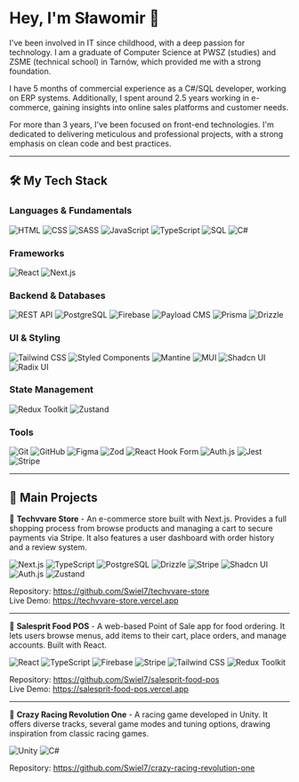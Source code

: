 # Hey, I'm Sławomir 👋

I've been involved in IT since childhood, with a deep passion for technology. I am a graduate of Computer Science at PWSZ (studies) and ZSME (technical school) in Tarnów, which provided me with a strong foundation.

I have 5 months of commercial experience as a C#/SQL developer, working on ERP systems. Additionally, I spent around 2.5 years working in e-commerce, gaining insights into online sales platforms and customer needs.

For more than 3 years, I've been focused on front-end technologies. I'm dedicated to delivering meticulous and professional projects, with a strong emphasis on clean code and best practices.

---

## 🛠️ My Tech Stack

### Languages & Fundamentals

![HTML](https://img.shields.io/badge/HTML-E34F26?style=for-the-badge&logo=html5&logoColor=white&scale=2)
![CSS](https://img.shields.io/badge/CSS-1572B6?style=for-the-badge&logo=css3&logoColor=white&scale=2)
![SASS](https://img.shields.io/badge/SASS-CC6699?style=for-the-badge&logo=sass&logoColor=white&scale=2)
![JavaScript](https://img.shields.io/badge/JavaScript-F7DF1E?style=for-the-badge&logo=javascript&logoColor=black&scale=2)
![TypeScript](https://img.shields.io/badge/TypeScript-007ACC?style=for-the-badge&logo=typescript&logoColor=white&scale=2)
![SQL](https://img.shields.io/badge/SQL-4479A1?style=for-the-badge&logo=postgresql&logoColor=white&scale=2)
![C#](https://img.shields.io/badge/C%23-239120?style=for-the-badge&logo=c-sharp&logoColor=white&scale=2)

### Frameworks

![React](https://img.shields.io/badge/React-61DAFB?style=for-the-badge&logo=react&logoColor=black&scale=2)
![Next.js](https://img.shields.io/badge/Next.js-000000?style=for-the-badge&logo=next.js&logoColor=white&scale=2)

### Backend & Databases

![REST API](https://img.shields.io/badge/REST_API-FF6C37?style=for-the-badge&logo=rest-api&logoColor=white&scale=2)
![PostgreSQL](https://img.shields.io/badge/PostgreSQL-4169E1?style=for-the-badge&logo=postgresql&logoColor=white&scale=2)
![Firebase](https://img.shields.io/badge/Firebase-FFCA28?style=for-the-badge&logo=firebase&logoColor=black&scale=2)
![Payload CMS](https://img.shields.io/badge/Payload_CMS-000000?style=for-the-badge&logo=payloadcms&logoColor=white&scale=2)
![Prisma](https://img.shields.io/badge/Prisma-2D3748?style=for-the-badge&logo=prisma&logoColor=white&scale=2)
![Drizzle](https://img.shields.io/badge/Drizzle-00B7FF?style=for-the-badge&logo=drizzle&logoColor=white&scale=2)

### UI & Styling

![Tailwind CSS](https://img.shields.io/badge/Tailwind_CSS-38B2AC?style=for-the-badge&logo=tailwind-css&logoColor=white&scale=2)
![Styled Components](https://img.shields.io/badge/Styled_Components-DB7093?style=for-the-badge&logo=styled-components&logoColor=white&scale=2)
![Mantine](https://img.shields.io/badge/Mantine-339AF0?style=for-the-badge&logo=mantine&logoColor=white&scale=2)
![MUI](https://img.shields.io/badge/MUI-007FFF?style=for-the-badge&logo=mui&logoColor=white&scale=2)
![Shadcn UI](https://img.shields.io/badge/Shadcn_UI-000000?style=for-the-badge&logo=shadcnui&logoColor=white&scale=2)
![Radix UI](https://img.shields.io/badge/Radix_UI-161618?style=for-the-badge&logo=radix-ui&logoColor=white&scale=2)

### State Management

![Redux Toolkit](https://img.shields.io/badge/Redux_Toolkit-764ABC?style=for-the-badge&logo=redux&logoColor=white&scale=2)
![Zustand](https://img.shields.io/badge/Zustand-000000?style=for-the-badge&logo=zustand&logoColor=white&scale=2)

### Tools

![Git](https://img.shields.io/badge/Git-F05032?style=for-the-badge&logo=git&logoColor=white&scale=2)
![GitHub](https://img.shields.io/badge/GitHub-181717?style=for-the-badge&logo=github&logoColor=white&scale=2)
![Figma](https://img.shields.io/badge/Figma-F24E1E?style=for-the-badge&logo=figma&logoColor=white&scale=2)
![Zod](https://img.shields.io/badge/Zod-3E67B1?style=for-the-badge&logo=zod&logoColor=white&scale=2)
![React Hook Form](https://img.shields.io/badge/React_Hook_Form-EC5990?style=for-the-badge&logo=react-hook-form&logoColor=white&scale=2)
![Auth.js](https://img.shields.io/badge/Auth.js-000000?style=for-the-badge&logo=authjs&logoColor=white&scale=2)
![Jest](https://img.shields.io/badge/Jest-C21325?style=for-the-badge&logo=jest&logoColor=white&scale=2)
![Stripe](https://img.shields.io/badge/Stripe-008CDD?style=for-the-badge&logo=stripe&logoColor=white&scale=2)

---

## 📂 Main Projects


🔹 **Techvvare Store** - An e-commerce store built with Next.js. Provides a full shopping process from browse products and managing a cart to secure payments via Stripe. It also features a user dashboard with order history and a review system.

![Next.js](https://img.shields.io/badge/Next.js-000000?style=for-the-badge&logo=next.js&logoColor=white)
![TypeScript](https://img.shields.io/badge/TypeScript-007ACC?style=for-the-badge&logo=typescript&logoColor=white)
![PostgreSQL](https://img.shields.io/badge/PostgreSQL-4169E1?style=for-the-badge&logo=postgresql&logoColor=white)
![Drizzle](https://img.shields.io/badge/Drizzle-00B7FF?style=for-the-badge&logo=drizzle&logoColor=white)
![Stripe](https://img.shields.io/badge/Stripe-008CDD?style=for-the-badge&logo=stripe&logoColor=white)
![Shadcn UI](https://img.shields.io/badge/Shadcn_UI-000000?style=for-the-badge&logo=shadcnui&logoColor=white)
![Auth.js](https://img.shields.io/badge/Auth.js-000000?style=for-the-badge&logo=authjs&logoColor=white)
![Zustand](https://img.shields.io/badge/Zustand-000000?style=for-the-badge&logo=zustand&logoColor=white)

Repository: https://github.com/Swiel7/techvvare-store  
Live Demo: https://techvvare-store.vercel.app

---

🔹 **Salesprit Food POS** - A web-based Point of Sale app for food ordering. It lets users browse menus, add items to their cart, place orders, and manage accounts. Built with React.

![React](https://img.shields.io/badge/React-61DAFB?style=for-the-badge&logo=react&logoColor=black)
![TypeScript](https://img.shields.io/badge/TypeScript-007ACC?style=for-the-badge&logo=typescript&logoColor=white)
![Firebase](https://img.shields.io/badge/Firebase-FFCA28?style=for-the-badge&logo=firebase&logoColor=black)
![Stripe](https://img.shields.io/badge/Stripe-008CDD?style=for-the-badge&logo=stripe&logoColor=white)
![Tailwind CSS](https://img.shields.io/badge/Tailwind_CSS-38B2AC?style=for-the-badge&logo=tailwind-css&logoColor=white)
![Redux Toolkit](https://img.shields.io/badge/Redux_Toolkit-764ABC?style=for-the-badge&logo=redux&logoColor=white)

Repository: https://github.com/Swiel7/salesprit-food-pos  
Live Demo: https://salesprit-food-pos.vercel.app

---

🔹 **Crazy Racing Revolution One** - A racing game developed in Unity. It offers diverse tracks, several game modes and tuning options, drawing inspiration from classic racing games.

![Unity](https://img.shields.io/badge/Unity-000000?style=for-the-badge&logo=unity&logoColor=white)
![C#](https://img.shields.io/badge/C%23-239120?style=for-the-badge&logo=c-sharp&logoColor=white)

Repository: https://github.com/Swiel7/crazy-racing-revolution-one
